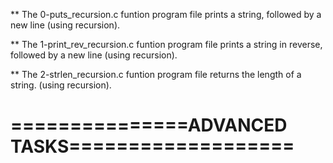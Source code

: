 ** The 0-puts_recursion.c funtion program file prints a string, followed by a new line (using recursion).

** The 1-print_rev_recursion.c funtion program file prints a string in reverse, followed by a new line (using recursion).

** The 2-strlen_recursion.c funtion program file returns the length of a string. (using recursion).

===============ADVANCED TASKS===================
================================================


